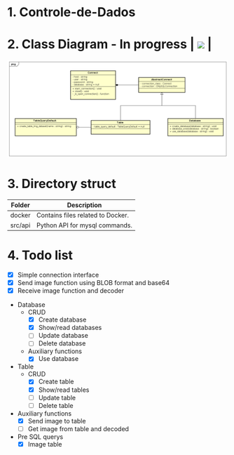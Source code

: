 # 1. Controle-de-Dados

# 2. Class Diagram - In progress | ![](https://geps.dev/progress/32?dangerColor=800000&warningColor=ff9900&successColor=006600) |

![](./diagrams/imgs/class_diagram.png)

# 3. Directory struct

| Folder  | Description                        |
| ------- | ---------------------------------- |
| docker  | Contains files related to Docker.  |
| src/api | Python API for mysql commands.     |


# 4. Todo list
 - [X] Simple connection interface
 - [X] Send image function using BLOB format and base64
 - [X] Receive image function and decoder
 - Database
   - CRUD
     - [X] Create database
     - [X] Show/read databases
     - [ ] Update database
     - [ ] Delete database
   - Auxiliary functions
     - [X] Use database
 - Table
   - CRUD
     - [X] Create table
     - [X] Show/read tables
     - [ ] Update table
     - [ ] Delete table
  - Auxiliary functions
     - [X] Send image to table
     - [ ] Get image from table and decoded
   - Pre SQL querys
     - [X] Image table